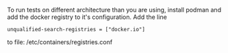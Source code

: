 
To run tests on different architecture than you are using, install podman and add the docker
registry to it's configuration. Add the line

    unqualified-search-registries = ["docker.io"]

to file: /etc/containers/registries.conf
